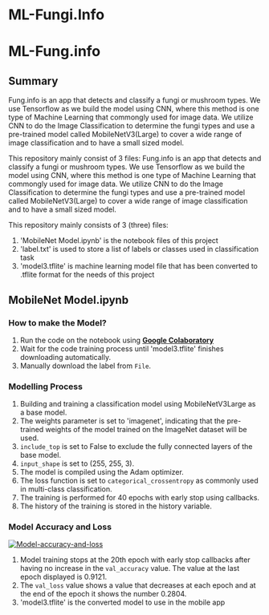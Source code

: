 # ML-Fungi.Info
# ML-Fung.info

## Summary

Fung.info is an app that detects and classify a fungi or mushroom types. We use Tensorflow as we build the model using CNN, where this method is one type of Machine Learning that commongly used for image data. We utilize CNN to do the Image Classification to determine the fungi types and use a pre-trained model called MobileNetV3(Large) to cover a wide range of image classification and to have a small sized model.

This repository mainly consist of 3 files:
Fung.info is an app that detects and classify a fungi or mushroom types. We use Tensorflow as we build the model using CNN, where this method is one type of Machine Learning that commongly used for image data. We utilize CNN to do the Image Classification to determine the fungi types and use a pre-trained model called MobileNetV3(Large) to cover a wide range of image classification and to have a small sized model. 

This repository mainly consists of 3 (three) files:
1. 'MobileNet Model.ipynb' is the notebook files of this project
2. 'label.txt' is used to store a list of labels or classes used in classification task
3. 'model3.tflite' is machine learning model file that has been converted to .tflite format for the needs of this project

## MobileNet Model.ipynb

### How to make the Model?

1. Run the code on the notebook using <a href='https://colab.research.google.com/'>**Google Colaboratory**</a>
2. Wait for the code training process until 'model3.tflite' finishes downloading automatically.
3. Manually download the label from `File`.

### Modelling Process

1. Building and training a classification model using MobileNetV3Large as a base model.
2. The weights parameter is set to 'imagenet', indicating that the pre-trained weights of the model trained on the ImageNet dataset will be used.
3. `include_top` is set to False to exclude the fully connected layers of the base model.
4. `input_shape` is set to (255, 255, 3).
5. The model is compiled using the Adam optimizer.
6. The loss function is set to `categorical_crossentropy` as commonly used in multi-class classification.
7. The training is performed for 40 epochs with early stop using callbacks.
8. The history of the training is stored in the history variable.

### Model Accuracy and Loss

<a href="https://ibb.co.com/Brb4Zjv"><img src="https://i.ibb.co.com/1d1sqKB/Model-accuracy-and-loss.png" alt="Model-accuracy-and-loss" border="0"></a>

1. Model training stops at the 20th epoch with early stop callbacks after having no increase in the `val_accuracy` value. The value at the last epoch displayed is 0.9121.
2. The `val_loss` value shows a value that decreases at each epoch and at the end of the epoch it shows the number 0.2804.
3. 'model3.tflite' is the converted model to use in the mobile app
